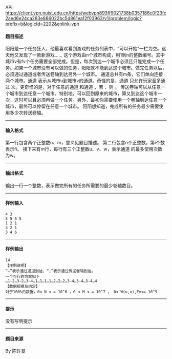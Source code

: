 API: https://client.vpn.nuist.edu.cn/https/webvpn893ff9021738b0357186c0f23fc2aed6e24ca283e886022bc5d861ea12f03963/v1/problem/logic?prefix=b&logicId=2202&enlink-vpn

#### 题目描述

阳阳是一个任务狂人，他最喜欢看到游戏的任务列表中，“可以开始”一栏为空。这天他又发现了一款新游戏…… 这个游戏由n个城市构成，用1到n的整数编号。其中城市v有fv个任务需要全部完成。但是，每次到达一个城市必须且只能完成一个任务。如果一个城市没有可以做的任务，阳阳就不能到达这个城市。做完任务以后，必须通过通道或者传送卷轴到达另外一个城市。 通道总共有m条，它们单向连接两个城市。通道 表示从城市u到城市v的通道。奇怪的是，通道 只允许玩家至多通过 次。更奇怪的是，对于任意的通道 和通道 ，若 ，则 。 传送卷轴可以从任意一个城市到达任意一个城市。特别地，可以回到原来的城市，算又到达这个城市一次，这时可以且必须再做一个任务。另外，最初你需要使用一个卷轴到达任意一个城市，最终可以停留在任意一个城市。 阳阳想知道，完成所有的任务最少需要使用多少次转送卷轴。

---

#### 输入格式

第一行包含两个正整数n、m，意义见题目描述。 第二行包含n个正整数，第i个数表示fi。 接下来有m行，每行有三个正整数u、v、w，表示通道 的最多使用次数为w。

---

#### 输出格式

输出一行一个整数，表示做完所有的任务所需要的最少卷轴数目。

---

#### 样例输入
```
4 3
5 5 5 5
1 2 1
3 2 1
3 4 6

```

---

#### 样例输出
```
14
【样例说明】
“—”表示通过通道到达，“…”表示通过传送卷轴到达。
一个可行的方案如下
…1—2…3—2…3—4…1…1…1…1…2…2…2…3—4…3—4…3—4…4
【数据规模及约定】
对于100%的数据，0< N < = 10^6 ，0 < M < = 10^7 ， 0< W(u,v),Fv<= 10^9
```

---

#### 提示

没有写明提示

---

#### 题目来源

By 陈许旻